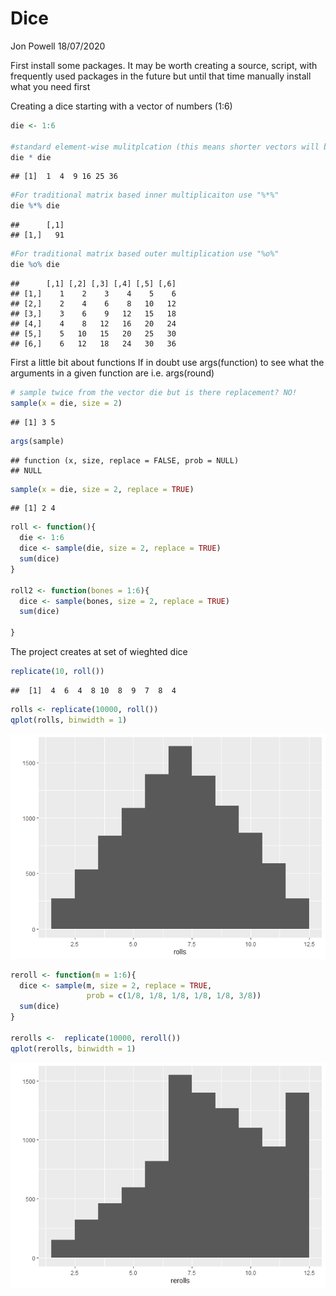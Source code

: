 Dice
================
Jon Powell
18/07/2020

First install some packages. It may be worth creating a source, script,
with frequently used packages in the future but until that time manually
install what you need first

Creating a dice starting with a vector of numbers (1:6)

``` r
die <- 1:6

#standard element-wise mulitplcation (this means shorter vectors will be recyled in order to produce results if vectors are of uneven lengths)
die * die
```

    ## [1]  1  4  9 16 25 36

``` r
#For traditional matrix based inner multiplicaiton use "%*%"
die %*% die
```

    ##      [,1]
    ## [1,]   91

``` r
#For traditional matrix based outer multiplication use "%o%"
die %o% die
```

    ##      [,1] [,2] [,3] [,4] [,5] [,6]
    ## [1,]    1    2    3    4    5    6
    ## [2,]    2    4    6    8   10   12
    ## [3,]    3    6    9   12   15   18
    ## [4,]    4    8   12   16   20   24
    ## [5,]    5   10   15   20   25   30
    ## [6,]    6   12   18   24   30   36

First a little bit about functions If in doubt use args(function) to see
what the arguments in a given function are i.e. args(round)

``` r
# sample twice from the vector die but is there replacement? NO!
sample(x = die, size = 2)
```

    ## [1] 3 5

``` r
args(sample)
```

    ## function (x, size, replace = FALSE, prob = NULL) 
    ## NULL

``` r
sample(x = die, size = 2, replace = TRUE)
```

    ## [1] 2 4

``` r
roll <- function(){
  die <- 1:6
  dice <- sample(die, size = 2, replace = TRUE)
  sum(dice)
}

roll2 <- function(bones = 1:6){
  dice <- sample(bones, size = 2, replace = TRUE)
  sum(dice)
  
}
```

The project creates at set of wieghted dice

``` r
replicate(10, roll())
```

    ##  [1]  4  6  4  8 10  8  9  7  8  4

``` r
rolls <- replicate(10000, roll())
qplot(rolls, binwidth = 1)
```

![](lesson1-dice_files/figure-gfm/unnamed-chunk-4-1.png)<!-- -->

``` r
reroll <- function(m = 1:6){
  dice <- sample(m, size = 2, replace = TRUE,
                 prob = c(1/8, 1/8, 1/8, 1/8, 1/8, 3/8))
  sum(dice)
}

rerolls <-  replicate(10000, reroll())
qplot(rerolls, binwidth = 1)
```

![](lesson1-dice_files/figure-gfm/unnamed-chunk-4-2.png)<!-- -->
